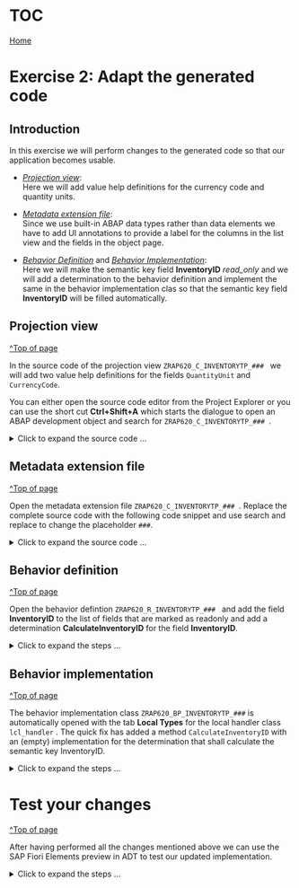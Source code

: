 # TOC
[Home](../../readme.md#exercises)
# Exercise 2: Adapt the generated code
## Introduction
In this exercise we will perform changes to the generated code so that our application becomes usable. 

- [_Projection view_](#projection-view):  
Here we will add value help definitions for the currency code and quantity units.

- [_Metadata extension file_](#metadata-extension-file):  
Since we use built-in ABAP data types rather than data elements we have to add UI annotations to provide a label for the columns in the list view and the fields in the object page.

- [_Behavior Definition_](#behavior-definition) and [_Behavior Implementation_](#behavior-implementation):  
Here we will make the semantic key field **InventoryID** _read_only_ and we will add a determination to the behavior definition and implement the same in the behavior implementation clas so that the semantic key field **InventoryID** will be filled automatically.

## Projection view
[^Top of page](#toc)

In the source code of the projection view ````ZRAP620_C_INVENTORYTP_### ```` we will add two value help definitions for the fields ````QuantityUnit```` and ````CurrencyCode````. 

You can either open the source code editor from the Project Explorer or you can use the short cut **Ctrl+Shift+A**  which starts the dialogue to open an ABAP development object and search for ````ZRAP620_C_INVENTORYTP_### ````.   
 <details>
  <summary>Click to expand the source code ...</summary>
<pre lang="ABAP">
@AccessControl.authorizationCheck: #CHECK
@Metadata.allowExtensions: true
@EndUserText.label: 'Projection TEST BUG View for ZRAP620_R_INVENTORYTP_###'
define root view entity ZRAP620_C_INVENTORYTP_###
  provider contract transactional_query
  as projection on ZRAP620_R_INVENTORYTP_###
{
  key UUID,
      InventoryID,
      ProductID,
      Quantity,
      @Consumption.valueHelpDefinition: [ {
      entity: {
        name: 'I_UnitOfMeasure',
        element: 'UnitOfMeasure'
      }
      } ]
      QuantityUnit,
      Price,
      @Consumption.valueHelpDefinition: [ {
      entity: {
        name: 'I_Currency',
        element: 'Currency'
      }
      } ]
      CurrencyCode,
      Description,
      OverallStatus,
      LastChangedAt

}


</pre>
</details>

## Metadata extension file
[^Top of page](#toc)

Open the metadata extension file ````ZRAP620_C_INVENTORYTP_### ````. Replace the complete source code with the following code snippet and use search and replace to change the placeholder ````###````.

 <details>
  <summary>Click to expand the source code ...</summary>
<pre>
@Metadata.layer: #CUSTOMER
@UI: {
  headerInfo: {
    typeName: 'Inventory', 
    typeNamePlural: 'Inventorys', 
    title: {
      type: #STANDARD, 
      label: 'Inventory', 
      value: 'InventoryID'
    }
  }, 
  presentationVariant: [ {
    sortOrder: [ {
      by: 'InventoryID', 
      direction: #DESC
    } ], 
    visualizations: [ {
      type: #AS_LINEITEM
    } ]
  } ]
}
annotate view ZRAP620_C_INVENTORYTP_### with
{
  @UI.facet: [ {
    id: 'idCollection', 
    type: #COLLECTION, 
    label: 'Inventory', 
    position: 10 
  }, 
  {
    id: 'idIdentification', 
    parentId: 'idCollection', 
    type: #IDENTIFICATION_REFERENCE, 
    label: 'General Information', 
    position: 10 
  } ]
  @UI.hidden: true
  UUID;
  
  @UI.lineItem: [ {
    position: 20 , 
    importance: #HIGH, 
    label: 'InventoryID'
  } ]
  @UI.identification: [ {
    position: 20, 
    label: 'InventoryID'
  } ]
  @UI.selectionField: [ {
    position: 20 
  } ]
  InventoryID;
  
  @UI.lineItem: [ {
    position: 30 , 
    importance: #HIGH, 
    label: 'ProductID'
  } ]
  @UI.identification: [ {
    position: 30 , 
    label: 'ProductID'
  } ]
  ProductID;
  
  @UI.lineItem: [ {
    position: 40 , 
    importance: #HIGH, 
    label: 'Quantity'
  } ]
  @UI.identification: [ {
    position: 40 , 
    label: 'Quantity'
  } ]
  Quantity;
  
  @UI.selectionField: [ {
    position: 50 
  } ]
  QuantityUnit;
  
  @UI.lineItem: [ {
    position: 60 , 
    importance: #HIGH, 
    label: 'Price'
  } ]
  @UI.identification: [ {
    position: 60 , 
    label: 'Price'
  } ]
  Price;
  
  @UI.selectionField: [ {
    position: 70 
  } ]
  CurrencyCode;
  
  @UI.lineItem: [ {
    position: 80 , 
    importance: #HIGH, 
    label: 'Description'
  } ]
  @UI.identification: [ {
    position: 80 , 
    label: 'Description'
  } ]
  Description;
  
  @UI.lineItem: [ {
    position: 90 , 
    importance: #HIGH, 
    label: 'OverallStatus'
  } ]
  @UI.identification: [ {
    position: 90 , 
    label: 'OverallStatus'
  } ]
  OverallStatus;
  
  @UI.hidden: true
  createdby;
  
  @UI.hidden: true
  createdat;
  
  @UI.lineItem: [ {
    position: 120 , 
    importance: #HIGH
  } ]
  @UI.identification: [ {
    position: 120 
  } ]
  lastchangedby;
  
  @UI.hidden: true
  LastChangedAt;
  
  @UI.hidden: true
  locallastchangedat;
}
</pre>
</details>

## Behavior definition
[^Top of page](#toc)

Open the behavior defintion ````ZRAP620_R_INVENTORYTP_### ```` and add the field **InventoryID** to the list of fields that are marked as readonly and add a determination **CalculateInventoryID** for the field **InventoryID**.

<details>
  <summary>Click to expand the steps ...</summary>

1. Add **InventoryID** to the list of read-only fields:

<pre>
 field ( readonly )
  InventoryID, //semantic key
  UUID,
  CreatedAt,
  CreatedBy,
  LocalLastChangedAt,
  LastChangedAt,
  LastChangedBy;

</pre>


2. add the following line of code right before the mapping section.

<pre>
determination CalculateInventoryID on save { create; }
</pre>

> Once you have added the determination to the behavior definition you will get a warning that the determination is not implemented yet.


   ![Open Behavior Implementation](images/bdef_add_determination_0000.png)

3. Click on the warning icon 

4. Choose the quick fix **add method for determination caculateinventoryid of entity ZRAP620_R_INVENTORYTP_###**  

   ![Open Behavior Implementation](images/bdef_add_determination_0010.png)
   

5. The editor for the behavior implementation class opens and you will see the warning _The entity "ZRAP620_R_INVENTORYTP_AF3" does not have a determination "CALCULATEINVENTORYID"._

   ![Open Behavior Implementation](images/bdef_add_determination_0025.png)

6. Press Save all.

   > This will save the behavior definition as well as the behavior implementationand it will remove the error message in the behavior implementation class. 

   ![Open Behavior Implementation](images/bdef_add_determination_0030.png)
   

7. Activate your changes.   

</details>

## Behavior implementation
[^Top of page](#toc)

The behavior implementation class ````ZRAP620_BP_INVENTORYTP_###```` is automatically opened with the tab **Local Types** for the local handler class ````lcl_handler```` .
The quick fix has added a method ````CalculateInventoryID```` with an (empty) implementation for the determination that shall calculate the semantic key InventoryID. 

<details>
  <summary>Click to expand the steps ...</summary>

 ![Open Behavior Implementation](images/bdef_add_determination_0020.png)

1. Add the code shown below to implement the determination for the field **InventoryID**
  
> The implementation of the behavior defintion must (for technical reasons) take place in local classes that follow the naming convention **lhc_handler** when being generated with the wizard and **lhc_\<EntityName\>** (here **lhc_Inventory**) if being generated by ADT using a quick fix.  
> We suggest to use the source code shown below to implement the calculation of the semantic key of our managed business object for inventory data. In a productive application you would rather use a number range.  
> To keep our implementation simple we will use the approach to simply count the number of objects that are available.   
> By a simple increment of this number we get a semantic key which is readable by the users of our application.



 <pre lang="ABAP"> 
 
METHOD CalculateInventoryID.

    "Ensure idempotence
    READ ENTITIES OF zrap620_r_inventorytp_### IN LOCAL MODE
      ENTITY Inventory
        FIELDS ( InventoryID )
        WITH CORRESPONDING #( keys )
      RESULT DATA(inventories).

    DELETE inventories WHERE InventoryID IS NOT INITIAL.
    CHECK inventories IS NOT INITIAL.

    "Get max travelID
    SELECT SINGLE FROM zrap620_inven### FIELDS MAX( inventory_id ) INTO @DATA(max_inventory).

    "update involved instances
    MODIFY ENTITIES OF zrap620_r_inventorytp_### IN LOCAL MODE
      ENTITY Inventory
        UPDATE FIELDS ( InventoryID )
        WITH VALUE #( FOR inventory IN inventories INDEX INTO i (
                           %tky      = inventory-%tky
                           inventoryID  = max_inventory + i ) )
    REPORTED DATA(lt_reported).

    "fill reported
    reported = CORRESPONDING #( DEEP lt_reported ).
  ENDMETHOD.

ENDMETHOD.
 
</pre>
   
 7. Replace the placeholders <b>####</b> with your group number **(Ctrl+F)**.
 
 8. Activate your changes **(Ctrl+F3)**

 ![Replace the placeholders](images/bil_replace_placeholders_0000.png)

</details>

# Test your changes
[^Top of page](#toc)
 
After having performed all the changes mentioned above we can use the SAP Fiori Elements preview in ADT to test our updated implementation.   

<details>
  <summary>Click to expand the steps ...</summary>

1. Open the service binding **`ZRAP620_UI_INVENTOR_O4_###`**
2. Start the SAP Fiori elements preview.
   - Select the entity set **Inventory**  
   - Press the **Preview** button 

   ![Test implementation - Step 1](images/preview_fe_000.png)

3. Test the implementation. 
  - Press the **Create** button.
  - Enter an arbritray product name
  - Press **Create**
  
    ![Test implementation - Step 2](images/preview_fe_005.png)
    ![Test implementation - Step 3](images/preview_fe_010.png)
  
2. Check the numbering for the semantic key **InventoryID**.

 
   ![Test implementation - Step 4](images/preview_fe_020.png)

</details>
